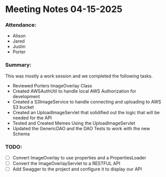 # Meeting Notes 04-15-2025

### Attendance:

- Alison
- Jared
- Justin
- Porter

### Summary:
This was mostly a work session and we completed the following tasks.
- Reviewed Porters ImageOverlay Class
- Created AWSAuthUtil to handle local AWS Authorization for development
- Created a S3ImageService to handle connecting and uploading to AWS S3 bucket 
- Created an UploadImageServlet that solidified out the logic that will be needed for the API
- Tested and Created Memes Using the UploadImageServlet
- Updated the GenericDAO and the DAO Tests to work with the new Schema

### TODO:

- [ ] Convert ImageOverlay to use properties and a PropertiesLoader
- [ ] Convert the ImageOverlayServlet to a RESTFUL API
- [ ] Add Swagger to the project and configure it to display our API